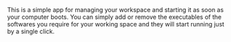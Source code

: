 This is a simple app for managing your workspace and starting it as soon as your computer boots.
You can simply add or remove the executables of the softwares you require for your working space and they will start running just by a single click.
